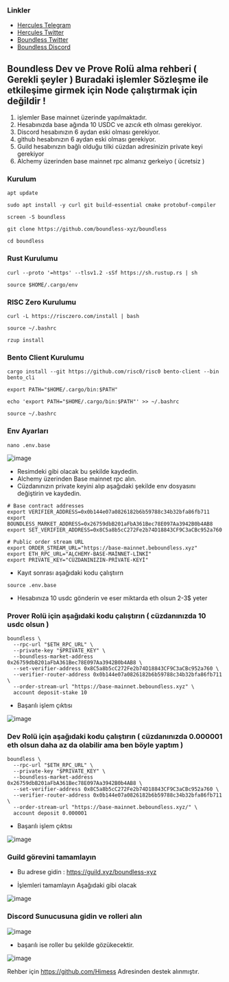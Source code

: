 
### Linkler
 * [Hercules Telegram](https://t.me/HerculesNodeTG)
 * [Hercules Twitter](https://twitter.com/Herculesnode)
 * [Boundless Twitter](https://twitter.com/boundless_xyz)
 * [Boundless Discord](https://discord.gg/nqRgP9VJEu)


## Boundless Dev ve Prove Rolü alma rehberi ( Gerekli şeyler ) Buradaki işlemler Sözleşme ile etkileşime girmek için Node çalıştırmak için değildir !

  1. işlemler Base mainnet üzerinde yapılmaktadır.
  2. Hesabınızda base ağında 10 USDC ve azıcık eth olması gerekiyor. 
  3. Discord hesabınızın 6 aydan eski olması gerekiyor.
  4. github hesabınızın 6 aydan eski olması gerekiyor.
  5. Guild hesabınızın bağlı olduğu tilki cüzdan adresinizin private keyi gerekiyor
  6. Alchemy üzerinden base mainnet rpc almanız gerkeiyo ( ücretsiz )




### Kurulum

```
apt update
```

```
sudo apt install -y curl git build-essential cmake protobuf-compiler
```

```
screen -S boundless
```

```
git clone https://github.com/boundless-xyz/boundless
```
```
cd boundless
```

### Rust Kurulumu
```
curl --proto '=https' --tlsv1.2 -sSf https://sh.rustup.rs | sh
```
```
source $HOME/.cargo/env
```

### RISC Zero Kurulumu
```
curl -L https://risczero.com/install | bash
```
```
source ~/.bashrc
```
```
rzup install
```

### Bento Client Kurulumu
```
cargo install --git https://github.com/risc0/risc0 bento-client --bin bento_cli
```
```
export PATH="$HOME/.cargo/bin:$PATH"
```
```
echo 'export PATH="$HOME/.cargo/bin:$PATH"' >> ~/.bashrc
```
```
source ~/.bashrc
```

### Env Ayarları
```
nano .env.base
```
![image](https://github.com/user-attachments/assets/3b9da608-6f74-4c1f-8715-33300be91072)

- Resimdeki gibi olacak bu şekilde kaydedin.
- Alchemy üzerinden Base mainnet rpc alın.
- Cüzdanınızın private keyini alıp aşağıdaki şekilde env dosyasını değiştirin ve kaydedin.

```
# Base contract addresses
export VERIFIER_ADDRESS=0x0b144e07a0826182b6b59788c34b32bfa86fb711
export BOUNDLESS_MARKET_ADDRESS=0x26759dbB201aFbA361Bec78E097Aa3942B0b4AB8
export SET_VERIFIER_ADDRESS=0x8C5a8b5cC272Fe2b74D18843CF9C3aCBc952a760

# Public order stream URL
export ORDER_STREAM_URL="https://base-mainnet.beboundless.xyz"
export ETH_RPC_URL="ALCHEMY-BASE-MAİNNET-LİNKİ"
export PRIVATE_KEY="CÜZDANINIZIN-PRİVATE-KEYİ"

```

- Kayıt sonrası aşağıdaki kodu çalıştıırn

```
source .env.base
```

- Hesabınıza 10 usdc gönderin ve eser miktarda eth olsun 2-3$ yeter

### Prover Rolü için aşağıdaki kodu çalıştırın  ( cüzdanınızda 10 usdc olsun )

```
boundless \
  --rpc-url "$ETH_RPC_URL" \
  --private-key "$PRIVATE_KEY" \
  --boundless-market-address 0x26759dbB201aFbA361Bec78E097Aa3942B0b4AB8 \
  --set-verifier-address 0x8C5a8b5cC272Fe2b74D18843CF9C3aCBc952a760 \
  --verifier-router-address 0x0b144e07a0826182b6b59788c34b32bfa86fb711 \
  --order-stream-url "https://base-mainnet.beboundless.xyz" \
  account deposit-stake 10

```

- Başarılı işlem çıktısı 

![image](https://github.com/user-attachments/assets/d331af43-f42c-493d-adf8-9c7e00138b12)




### Dev Rolü için aşağıdaki kodu çalıştırın ( cüzdanınızda 0.000001 eth olsun daha az da olabilir ama ben böyle yaptım )

```
boundless \
  --rpc-url "$ETH_RPC_URL" \
  --private-key "$PRIVATE_KEY" \
  --boundless-market-address 0x26759dbB201aFbA361Bec78E097Aa3942B0b4AB8 \
  --set-verifier-address 0x8C5a8b5cC272Fe2b74D18843CF9C3aCBc952a760 \
  --verifier-router-address 0x0b144e07a0826182b6b59788c34b32bfa86fb711 \
  --order-stream-url "https://base-mainnet.beboundless.xyz/" \
  account deposit 0.000001

```

- Başarılı işlem çıktısı 

![image](https://github.com/user-attachments/assets/62b2fb20-766f-4606-9c46-adaefffbfd1a)


### Guild görevini tamamlayın

- Bu adrese gidin : https://guild.xyz/boundless-xyz

- İşlemleri tamamlayın Aşağıdaki gibi olacak 

![image](https://github.com/user-attachments/assets/b47d8bf8-1e07-464d-a62d-6621b5574a37)


### Discord Sunucusuna gidin ve rolleri alın

![image](https://github.com/user-attachments/assets/1aa0c583-cb54-43a5-9137-064753492092)


- başarılı ise roller bu şekilde gözükecektir.

![image](https://github.com/user-attachments/assets/0d1b345b-0944-43be-8e1a-bb19f704f045)



Rehber için https://github.com/Himess Adresinden destek alınmıştır.  

